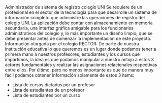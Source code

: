 Administrador de sistema de registro colegio UNI
Se requiere de un profesional en el sector de la tecnología para que desarrolle un sistema de
información completo que administre las operaciones de registro del colegio UNI. La aplicación debe
contar con almacenamiento en memoria secundaria, una interfaz gráfica amigable para los
funcionarios administrativos del colegio y, lo más importante un diseño limpio, que se debe
presentar antes de comenzar la implementación de este proyecto.
Información otorgada por el colegio
RECTOR: De parte de nuestra institución educativa lo que queremos es un lugar donde podamos
tener a primera mano a nuestros profesores, estudiantes y los cursos que impartimos, la idea es que
podamos manipular a nuestro antojo a estos 3 actores fundamentales y realizar las asignaciones
relacionales respectivas entre ellos. Por último, pero no menos importante es que de manera muy
fácil podamos obtener información solamente de estos 3 ítems:
- Lista de cursos dictados por un profesor
- Lista de estudiantes de un profesor
- Lista de estudiantes por un curso

